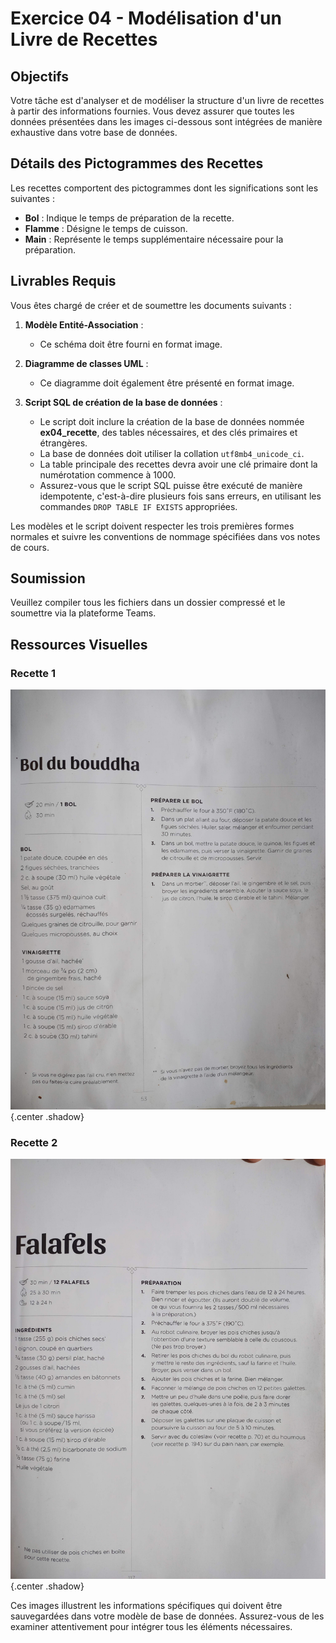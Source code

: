 # Exercice 04 - Modélisation d'un Livre de Recettes

## Objectifs

Votre tâche est d'analyser et de modéliser la structure d'un livre de recettes à partir des informations fournies. Vous devez assurer que toutes les données présentées dans les images ci-dessous sont intégrées de manière exhaustive dans votre base de données.

## Détails des Pictogrammes des Recettes

Les recettes comportent des pictogrammes dont les significations sont les suivantes :

- **Bol** : Indique le temps de préparation de la recette.
- **Flamme** : Désigne le temps de cuisson.
- **Main** : Représente le temps supplémentaire nécessaire pour la préparation.

## Livrables Requis

Vous êtes chargé de créer et de soumettre les documents suivants :

1. **Modèle Entité-Association** :
    - Ce schéma doit être fourni en format image.

2. **Diagramme de classes UML** :
    - Ce diagramme doit également être présenté en format image.

3. **Script SQL de création de la base de données** :
    - Le script doit inclure la création de la base de données nommée **ex04_recette**, des tables nécessaires, et des clés primaires et étrangères.
    - La base de données doit utiliser la collation `utf8mb4_unicode_ci`.
    - La table principale des recettes devra avoir une clé primaire dont la numérotation commence à 1000.
    - Assurez-vous que le script SQL puisse être exécuté de manière idempotente, c'est-à-dire plusieurs fois sans erreurs, en utilisant les commandes `DROP TABLE IF EXISTS` appropriées.

Les modèles et le script doivent respecter les trois premières formes normales et suivre les conventions de nommage spécifiées dans vos notes de cours.

## Soumission

Veuillez compiler tous les fichiers dans un dossier compressé et le soumettre via la plateforme Teams.

## Ressources Visuelles

### Recette 1

![Recette01](../images/ex04_a.jpg){.center .shadow}

### Recette 2

![Recette02](../images/ex04_b.jpg){.center .shadow}

Ces images illustrent les informations spécifiques qui doivent être sauvegardées dans votre modèle de base de données. Assurez-vous de les examiner attentivement pour intégrer tous les éléments nécessaires.
